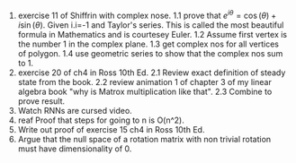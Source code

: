 1. exercise 11 of Shiffrin with complex nose.
1.1 prove that $e^{i \theta} = \cos(\theta)+ i \sin(\theta)$. Given i.i=-1 and Taylor's series. This is called the most beautiful formula in Mathematics and is courtesey Euler.
1.2 Assume first vertex is the number 1 in the complex plane.
1.3 get complex nos for all vertices of polygon.
1.4 use geometric series to show that the complex nos sum to 1.
2. exercise 20 of ch4 in Ross 10th Ed.
2.1 Review exact definition of steady state from the book.
2.2 review animation 1 of chapter 3 of my linear algebra book "why is Matrox multiplication like that".
2.3 Combine to prove result.
3. Watch RNNs are cursed video.
4. reaf Proof that steps for going to n is O(n^2).
5. Write out proof of exercise 15 ch4 in Ross 10th Ed.
6. Argue that the null space of a rotation matrix with non trivial rotation must have dimensionality of 0.